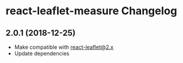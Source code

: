 react-leaflet-measure Changelog
=========================

## 2.0.1 (2018-12-25)

* Make compatible with react-leaflet@2.x
* Update dependencies
